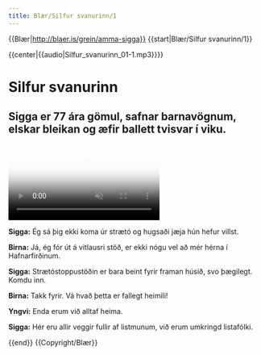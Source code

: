 ```yaml
---
title: Blær/Silfur svanurinn/1
---
```


{{Blær|http://blaer.is/grein/amma-sigga}}
{{start|Blær/Silfur svanurinn/1}}
<div class="book" data-translate=true data-audio-file="Silfur_svanurinn_01-1.mp3">
{{center|{{audio|Silfur_svanurinn_01-1.mp3}}}}
<html>
<div class="blaer article">

<div id="post-header" class="post-header">
  <div id="post-header-text" class="header-text">
    <h1>Silfur svanurinn</h1>
    <h2>Sigga er 77 ára gömul, safnar barnavögnum, elskar bleikan og æfir ballett tvisvar í viku.</h2>
  </div>
</div>

<video poster="https://ylhyra.is/Special:Filepath/Blær_–_Lunga_63307.jpeg" autoplay loop muted>
  <source src="https://ylhyra.is/Special:Filepath/Blær_–_Lunga_14897.webm" type="video/webm">
  <source src="https://ylhyra.is/Special:Filepath/Blær_–_Lunga_85026.mp4" type="video/mp4">
</video>
<div class="article-entry">
  <div class="text">
    <p><strong data-no-translate="true" data-no-audio="true">Sigga:</strong> Ég sá þig ekki koma úr strætó og hugsaði jæja hún hefur villst.</p>
    <p><strong data-no-translate="true" data-no-audio="true">Birna:</strong> Já, ég fór út á vitlausri stöð, er ekki nógu vel að mér hérna í Hafnarfirðinum.</p>
    <p><strong data-no-translate="true" data-no-audio="true">Sigga:</strong> Strætóstoppustöðin er bara beint fyrir framan húsið, svo þægilegt. Komdu inn.</p>
    <p><strong data-no-translate="true" data-no-audio="true">Birna:</strong> Takk fyrir. Vá hvað þetta er fallegt heimili!</p>
    <p><strong data-no-translate="true" data-no-audio="true">Yngvi:</strong> Enda erum við alltaf heima.</p>
    <p><strong data-no-translate="true" data-no-audio="true">Sigga:</strong> Hér eru allir veggir fullir af listmunum, við erum umkringd listafólki.&nbsp;</p>
  </div>
</div>

</div>
</html>
</div>
{{end}}
{{Copyright/Blær}}